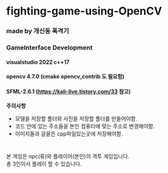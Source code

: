 # fighting-game-using-OpenCV
### made by 개신동 폭격기
### GameInterface Development

#### visualstudio 2022 c++17
#### opencv 4.7.0 (cmake opencv_contrib 도 필요함)
#### SFML-2.6.1 (https://kali-live.tistory.com/33 참고)
**주의사항**
- 모델을 저장할 폴더와 사진을 저장할 폴더를 만들어야함.
- 코드 안에 있는 주소들을 본인 컴퓨터에 맞는 주소로 변경해야함.
- 이미지들과 글꼴은 cpp파일있는곳에 저장해야함.
###
#
본 게임은 npc(류)와 플레이어(본인)의 격투 게임입니다.  
총 3인이서 플레이 할 수 있습니다.


